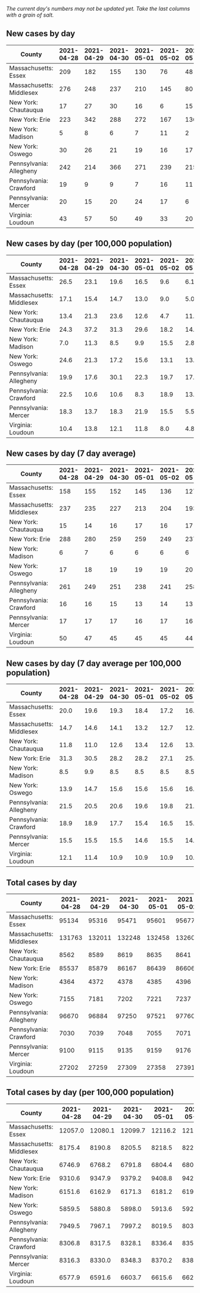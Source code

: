 _The current day's numbers may not be updated yet. Take the last columns with a grain of salt._
## New cases by day

| County | 2021-04-28 | 2021-04-29 | 2021-04-30 | 2021-05-01 | 2021-05-02 | 2021-05-03 | 2021-05-04 |
| --- | --- | --- | --- | --- | --- | --- | --- |
| Massachusetts: Essex | 209 | 182 | 155 | 130 | 76 | 48 | 80 |
| Massachusetts: Middlesex | 276 | 248 | 237 | 210 | 145 | 80 | 127 |
| New York: Chautauqua | 17 | 27 | 30 | 16 | 6 | 15 | 14 |
| New York: Erie | 223 | 342 | 288 | 272 | 167 | 136 | 155 |
| New York: Madison | 5 | 8 | 6 | 7 | 11 | 2 | 2 |
| New York: Oswego | 30 | 26 | 21 | 19 | 16 | 17 | 13 |
| Pennsylvania: Allegheny | 242 | 214 | 366 | 271 | 239 | 215 | 222 |
| Pennsylvania: Crawford | 19 | 9 | 9 | 7 | 16 | 11 | 9 |
| Pennsylvania: Mercer | 20 | 15 | 20 | 24 | 17 | 6 | 28 |
| Virginia: Loudoun | 43 | 57 | 50 | 49 | 33 | 20 | 31 |

## New cases by day (per 100,000 population)

| County | 2021-04-28 | 2021-04-29 | 2021-04-30 | 2021-05-01 | 2021-05-02 | 2021-05-03 | 2021-05-04 |
| --- | --- | --- | --- | --- | --- | --- | --- |
| Massachusetts: Essex | 26.5 | 23.1 | 19.6 | 16.5 | 9.6 | 6.1 | 10.1 |
| Massachusetts: Middlesex | 17.1 | 15.4 | 14.7 | 13.0 | 9.0 | 5.0 | 7.9 |
| New York: Chautauqua | 13.4 | 21.3 | 23.6 | 12.6 | 4.7 | 11.8 | 11.0 |
| New York: Erie | 24.3 | 37.2 | 31.3 | 29.6 | 18.2 | 14.8 | 16.9 |
| New York: Madison | 7.0 | 11.3 | 8.5 | 9.9 | 15.5 | 2.8 | 2.8 |
| New York: Oswego | 24.6 | 21.3 | 17.2 | 15.6 | 13.1 | 13.9 | 10.6 |
| Pennsylvania: Allegheny | 19.9 | 17.6 | 30.1 | 22.3 | 19.7 | 17.7 | 18.3 |
| Pennsylvania: Crawford | 22.5 | 10.6 | 10.6 | 8.3 | 18.9 | 13.0 | 10.6 |
| Pennsylvania: Mercer | 18.3 | 13.7 | 18.3 | 21.9 | 15.5 | 5.5 | 25.6 |
| Virginia: Loudoun | 10.4 | 13.8 | 12.1 | 11.8 | 8.0 | 4.8 | 7.5 |

## New cases by day (7 day average)

| County | 2021-04-28 | 2021-04-29 | 2021-04-30 | 2021-05-01 | 2021-05-02 | 2021-05-03 | 2021-05-04 |
| --- | --- | --- | --- | --- | --- | --- | --- |
| Massachusetts: Essex | 158 | 155 | 152 | 145 | 136 | 127 | 126 |
| Massachusetts: Middlesex | 237 | 235 | 227 | 213 | 204 | 193 | 189 |
| New York: Chautauqua | 15 | 14 | 16 | 17 | 16 | 17 | 18 |
| New York: Erie | 288 | 280 | 259 | 259 | 249 | 237 | 226 |
| New York: Madison | 6 | 7 | 6 | 6 | 6 | 6 | 6 |
| New York: Oswego | 17 | 18 | 19 | 19 | 19 | 20 | 20 |
| Pennsylvania: Allegheny | 261 | 249 | 251 | 238 | 241 | 258 | 253 |
| Pennsylvania: Crawford | 16 | 16 | 15 | 13 | 14 | 13 | 11 |
| Pennsylvania: Mercer | 17 | 17 | 17 | 16 | 17 | 16 | 19 |
| Virginia: Loudoun | 50 | 47 | 45 | 45 | 45 | 44 | 40 |

## New cases by day (7 day average per 100,000 population)

| County | 2021-04-28 | 2021-04-29 | 2021-04-30 | 2021-05-01 | 2021-05-02 | 2021-05-03 | 2021-05-04 |
| --- | --- | --- | --- | --- | --- | --- | --- |
| Massachusetts: Essex | 20.0 | 19.6 | 19.3 | 18.4 | 17.2 | 16.1 | 16.0 |
| Massachusetts: Middlesex | 14.7 | 14.6 | 14.1 | 13.2 | 12.7 | 12.0 | 11.7 |
| New York: Chautauqua | 11.8 | 11.0 | 12.6 | 13.4 | 12.6 | 13.4 | 14.2 |
| New York: Erie | 31.3 | 30.5 | 28.2 | 28.2 | 27.1 | 25.8 | 24.6 |
| New York: Madison | 8.5 | 9.9 | 8.5 | 8.5 | 8.5 | 8.5 | 8.5 |
| New York: Oswego | 13.9 | 14.7 | 15.6 | 15.6 | 15.6 | 16.4 | 16.4 |
| Pennsylvania: Allegheny | 21.5 | 20.5 | 20.6 | 19.6 | 19.8 | 21.2 | 20.8 |
| Pennsylvania: Crawford | 18.9 | 18.9 | 17.7 | 15.4 | 16.5 | 15.4 | 13.0 |
| Pennsylvania: Mercer | 15.5 | 15.5 | 15.5 | 14.6 | 15.5 | 14.6 | 17.4 |
| Virginia: Loudoun | 12.1 | 11.4 | 10.9 | 10.9 | 10.9 | 10.6 | 9.7 |

## Total cases by day

| County | 2021-04-28 | 2021-04-29 | 2021-04-30 | 2021-05-01 | 2021-05-02 | 2021-05-03 | 2021-05-04 |
| --- | --- | --- | --- | --- | --- | --- | --- |
| Massachusetts: Essex | 95134 | 95316 | 95471 | 95601 | 95677 | 95725 | 95805 |
| Massachusetts: Middlesex | 131763 | 132011 | 132248 | 132458 | 132603 | 132683 | 132810 |
| New York: Chautauqua | 8562 | 8589 | 8619 | 8635 | 8641 | 8656 | 8670 |
| New York: Erie | 85537 | 85879 | 86167 | 86439 | 86606 | 86742 | 86897 |
| New York: Madison | 4364 | 4372 | 4378 | 4385 | 4396 | 4398 | 4400 |
| New York: Oswego | 7155 | 7181 | 7202 | 7221 | 7237 | 7254 | 7267 |
| Pennsylvania: Allegheny | 96670 | 96884 | 97250 | 97521 | 97760 | 97975 | 98197 |
| Pennsylvania: Crawford | 7030 | 7039 | 7048 | 7055 | 7071 | 7082 | 7091 |
| Pennsylvania: Mercer | 9100 | 9115 | 9135 | 9159 | 9176 | 9182 | 9210 |
| Virginia: Loudoun | 27202 | 27259 | 27309 | 27358 | 27391 | 27411 | 27442 |

## Total cases by day (per 100,000 population)

| County | 2021-04-28 | 2021-04-29 | 2021-04-30 | 2021-05-01 | 2021-05-02 | 2021-05-03 | 2021-05-04 |
| --- | --- | --- | --- | --- | --- | --- | --- |
| Massachusetts: Essex | 12057.0 | 12080.1 | 12099.7 | 12116.2 | 12125.8 | 12131.9 | 12142.1 |
| Massachusetts: Middlesex | 8175.4 | 8190.8 | 8205.5 | 8218.5 | 8227.5 | 8232.5 | 8240.4 |
| New York: Chautauqua | 6746.9 | 6768.2 | 6791.8 | 6804.4 | 6809.1 | 6821.0 | 6832.0 |
| New York: Erie | 9310.6 | 9347.9 | 9379.2 | 9408.8 | 9427.0 | 9441.8 | 9458.7 |
| New York: Madison | 6151.6 | 6162.9 | 6171.3 | 6181.2 | 6196.7 | 6199.5 | 6202.3 |
| New York: Oswego | 5859.5 | 5880.8 | 5898.0 | 5913.6 | 5926.7 | 5940.6 | 5951.2 |
| Pennsylvania: Allegheny | 7949.5 | 7967.1 | 7997.2 | 8019.5 | 8039.2 | 8056.9 | 8075.1 |
| Pennsylvania: Crawford | 8306.8 | 8317.5 | 8328.1 | 8336.4 | 8355.3 | 8368.3 | 8378.9 |
| Pennsylvania: Mercer | 8316.3 | 8330.0 | 8348.3 | 8370.2 | 8385.7 | 8391.2 | 8416.8 |
| Virginia: Loudoun | 6577.9 | 6591.6 | 6603.7 | 6615.6 | 6623.6 | 6628.4 | 6635.9 |
